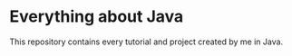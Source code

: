 # Everything about Java
 This repository contains every tutorial and project created by me in Java.
